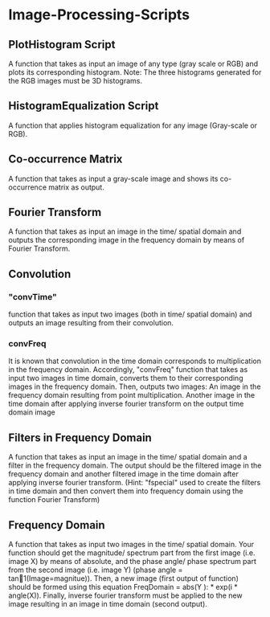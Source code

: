 # Image-Processing-Scripts

## PlotHistogram Script

A function that takes as input an image of any type (gray scale or RGB) and plots
its corresponding histogram. 
Note: The three histograms generated for the RGB images must be 3D histograms.


## HistogramEqualization Script

A function that applies histogram equalization for any image (Gray-scale or RGB).

## Co-occurrence Matrix

A function that takes as input a gray-scale image and shows its co-occurrence matrix as output.

## Fourier Transform
A function that takes as input an image in the time/ spatial domain and outputs the corresponding image in the frequency domain by means of Fourier Transform.

## Convolution

### "convTime" 
function that takes as input two images (both in time/ spatial domain) and outputs an image resulting from their convolution.
### convFreq
It is known that convolution in the time domain corresponds to multiplication in
the frequency domain. Accordingly, "convFreq" function that takes as input two images in time domain, converts them to their corresponding images in the frequency domain. Then, outputs two images: An image in the frequency domain resulting from point multiplication. Another image
in the time domain after applying inverse fourier transform on the output time
domain image
## Filters in Frequency Domain
A function that takes as input an image in the time/ spatial domain and a filter in the frequency domain. The output should be the filtered image in the frequency domain and another filtered image in the time domain after applying inverse fourier transform.
(Hint: "fspecial" used to create the filters in time domain and then convert them into frequency domain using the function Fourier Transform)

## Frequency Domain 
A function that takes as input two images in the time/ spatial domain. Your function should get the magnitude/ spectrum part from the first image (i.e. image X) by means of absolute, and the phase angle/ phase spectrum part from the second image (i.e. image Y) (phase angle = tan􀀀1(Image=magnitue)).
Then, a new image (first output of function) should be formed using this equation
FreqDomain = abs(Y ): * exp(i * angle(X)). Finally, inverse fourier transform must
be applied to the new image resulting in an image in time domain (second output).
